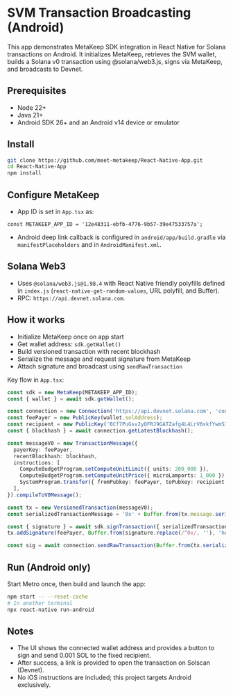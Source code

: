 # SVM Transaction Broadcasting (Android)

This app demonstrates MetaKeep SDK integration in React Native for Solana transactions on Android. It initializes MetaKeep, retrieves the SVM wallet, builds a Solana v0 transaction using @solana/web3.js, signs via MetaKeep, and broadcasts to Devnet.

## Prerequisites
- Node 22+
- Java 21+
- Android SDK 26+ and an Android v14 device or emulator

## Install
```bash
git clone https://github.com/meet-metakeep/React-Native-App.git
cd React-Native-App
npm install
```

## Configure MetaKeep
- App ID is set in `App.tsx` as:
```
const METAKEEP_APP_ID = '12e48311-ebfb-4776-9b57-39e47533757a';
```
- Android deep link callback is configured in `android/app/build.gradle` via `manifestPlaceholders` and in `AndroidManifest.xml`.

## Solana Web3
- Uses `@solana/web3.js@1.98.4` with React Native friendly polyfills defined in `index.js` (`react-native-get-random-values`, URL polyfill, and Buffer).
- RPC: `https://api.devnet.solana.com`.

## How it works
- Initialize MetaKeep once on app start
- Get wallet address: `sdk.getWallet()`
- Build versioned transaction with recent blockhash
- Serialize the message and request signature from MetaKeep
- Attach signature and broadcast using `sendRawTransaction`

Key flow in `App.tsx`:
```ts
const sdk = new MetaKeep(METAKEEP_APP_ID);
const { wallet } = await sdk.getWallet();

const connection = new Connection('https://api.devnet.solana.com', 'confirmed');
const feePayer = new PublicKey(wallet.solAddress);
const recipient = new PublicKey('BCf7PuGsv2yQFRJ9GATZafg4L4LrV6vkfYwmS3jVREvM');
const { blockhash } = await connection.getLatestBlockhash();

const messageV0 = new TransactionMessage({
  payerKey: feePayer,
  recentBlockhash: blockhash,
  instructions: [
    ComputeBudgetProgram.setComputeUnitLimit({ units: 200_000 }),
    ComputeBudgetProgram.setComputeUnitPrice({ microLamports: 1_000 }),
    SystemProgram.transfer({ fromPubkey: feePayer, toPubkey: recipient, lamports: 1_000_000 }), // 0.001 SOL
  ],
}).compileToV0Message();

const tx = new VersionedTransaction(messageV0);
const serializedTransactionMessage = '0x' + Buffer.from(tx.message.serialize()).toString('hex');

const { signature } = await sdk.signTransaction({ serializedTransactionMessage }, 'transfer 1 SOL');
tx.addSignature(feePayer, Buffer.from(signature.replace(/^0x/, ''), 'hex'));

const sig = await connection.sendRawTransaction(Buffer.from(tx.serialize()), { skipPreflight: true });
```

## Run (Android only)
Start Metro once, then build and launch the app:
```bash
npm start -- --reset-cache
# In another terminal
npx react-native run-android
```

## Notes
- The UI shows the connected wallet address and provides a button to sign and send 0.001 SOL to the fixed recipient.
- After success, a link is provided to open the transaction on Solscan (Devnet).
- No iOS instructions are included; this project targets Android exclusively.
